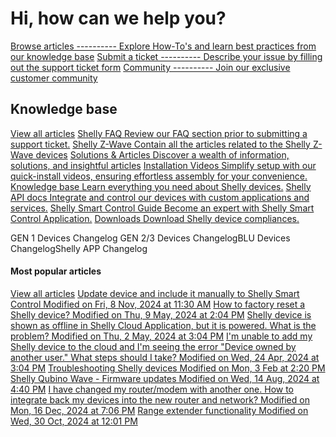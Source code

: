 Hi, how can we help you?
==========

[Browse articles ---------- Explore How-To's and learn best practices from our knowledge base](/en/support/solutions)
[Submit a ticket ---------- Describe your issue by filling out the support ticket form](/en/support/tickets/new)
[Community ---------- Join our exclusive customer community](https://community.shelly.cloud)

Knowledge base
----------

[View all articles](/en/support/solutions)
[Shelly FAQ Review our FAQ section prior to submitting a support ticket.](/en/support/solutions/103000096015)
[Shelly Z-Wave Contain all the articles related to the Shelly Z-Wave devices](/en/support/solutions/103000149854)
[Solutions & Articles Discover a wealth of information, solutions, and insightful articles](/en/support/solutions/103000237018)
[Installation Videos Simplify setup with our quick-install videos, ensuring effortless assembly for your convenience.](/en/support/solutions/103000242920)
[Knowledge base Learn everything you need about Shelly devices.](https://kb.shelly.cloud/knowledge-base/)
[Shelly API docs Integrate and control our devices with custom applications and services.](https://shelly-api-docs.shelly.cloud/)
[Shelly Smart Control Guide Become an expert with Shelly Smart Control Application.](https://kb.shelly.cloud/knowledge-base/shelly-smart-control-guide)
[Downloads Download Shelly device compliances.](https://kb.shelly.cloud/knowledge-base/device-compliance)

GEN 1 Devices Changelog GEN 2/3 Devices ChangelogBLU Devices ChangelogShelly APP Changelog

#### Most popular articles ####

[View all articles](/en/support/solutions)
[Update device and include it manually to Shelly Smart Control Modified on Fri, 8 Nov, 2024 at 11:30 AM](/en/support/solutions/articles/103000279888-update-device-and-include-it-manually-to-shelly-smart-control)
[How to factory reset a Shelly device? Modified on Thu, 9 May, 2024 at 2:04 PM](/en/support/solutions/articles/103000095415-how-to-factory-reset-a-shelly-device-)
[Shelly device is shown as offline in Shelly Cloud Application, but it is powered. What is the problem? Modified on Thu, 2 May, 2024 at 3:04 PM](/en/support/solutions/articles/103000046374-shelly-device-is-shown-as-offline-in-shelly-cloud-application-but-it-is-powered-what-is-the-problem)
[I'm unable to add my Shelly device to the cloud and I'm seeing the error "Device owned by another user." What steps should I take? Modified on Wed, 24 Apr, 2024 at 3:04 PM](/en/support/solutions/articles/103000043907-i-m-unable-to-add-my-shelly-device-to-the-cloud-and-i-m-seeing-the-error-device-owned-by-another-use)
[Troubleshooting Shelly devices Modified on Mon, 3 Feb at 2:20 PM](/en/support/solutions/articles/103000280420-troubleshooting-shelly-devices)
[Shelly Qubino Wave - Firmware updates Modified on Wed, 14 Aug, 2024 at 4:40 PM](/en/support/solutions/articles/103000258471-shelly-qubino-wave-firmware-updates)
[I have changed my router/modem with another one. How to integrate back my devices into the new router and network? Modified on Mon, 16 Dec, 2024 at 7:06 PM](/en/support/solutions/articles/103000046465-i-have-changed-my-router-modem-with-another-one-how-to-integrate-back-my-devices-into-the-new-router)
[Range extender functionality Modified on Wed, 30 Oct, 2024 at 12:01 PM](/en/support/solutions/articles/103000222505-range-extender-functionality)
